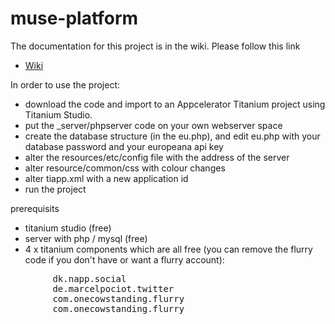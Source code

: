 muse-platform
=============

The documentation for this project is in the wiki.  Please follow this link

* [Wiki](/wiki/)

In order to use the project:

* download the code and import to an Appcelerator Titanium project using Titanium Studio.
* put the _server/phpserver code on your own webserver space
* create the database structure (in the eu.php), and edit eu.php with your database password and your europeana api key
* alter the resources/etc/config file with the address of the server
* alter resource/common/css with colour changes
* alter tiapp.xml with a new application id
* run the project

prerequisits

* titanium studio (free)
* server with php / mysql (free)
* 4 x titanium components which are all free (you can remove the flurry code if you don't have or want a flurry account):
<pre>
        <module platform="iphone" version="1.1">dk.napp.social</module>
        <module platform="iphone" version="1.0">de.marcelpociot.twitter</module>
        <module platform="iphone" version="1.1.1">com.onecowstanding.flurry</module>
        <module platform="android" version="1.1.1">com.onecowstanding.flurry</module>
</pre>
